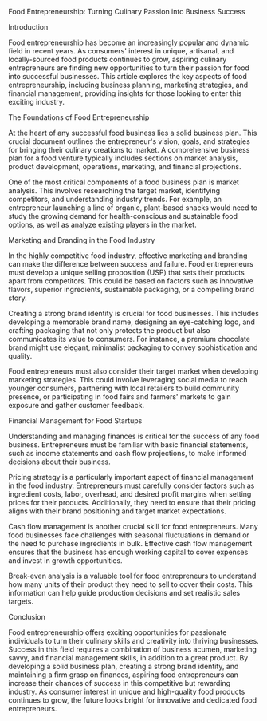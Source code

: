 Food Entrepreneurship: Turning Culinary Passion into Business Success

Introduction

Food entrepreneurship has become an increasingly popular and dynamic field in recent years. As consumers' interest in unique, artisanal, and locally-sourced food products continues to grow, aspiring culinary entrepreneurs are finding new opportunities to turn their passion for food into successful businesses. This article explores the key aspects of food entrepreneurship, including business planning, marketing strategies, and financial management, providing insights for those looking to enter this exciting industry.

The Foundations of Food Entrepreneurship

At the heart of any successful food business lies a solid business plan. This crucial document outlines the entrepreneur's vision, goals, and strategies for bringing their culinary creations to market. A comprehensive business plan for a food venture typically includes sections on market analysis, product development, operations, marketing, and financial projections.

One of the most critical components of a food business plan is market analysis. This involves researching the target market, identifying competitors, and understanding industry trends. For example, an entrepreneur launching a line of organic, plant-based snacks would need to study the growing demand for health-conscious and sustainable food options, as well as analyze existing players in the market.

Marketing and Branding in the Food Industry

In the highly competitive food industry, effective marketing and branding can make the difference between success and failure. Food entrepreneurs must develop a unique selling proposition (USP) that sets their products apart from competitors. This could be based on factors such as innovative flavors, superior ingredients, sustainable packaging, or a compelling brand story.

Creating a strong brand identity is crucial for food businesses. This includes developing a memorable brand name, designing an eye-catching logo, and crafting packaging that not only protects the product but also communicates its value to consumers. For instance, a premium chocolate brand might use elegant, minimalist packaging to convey sophistication and quality.

Food entrepreneurs must also consider their target market when developing marketing strategies. This could involve leveraging social media to reach younger consumers, partnering with local retailers to build community presence, or participating in food fairs and farmers' markets to gain exposure and gather customer feedback.

Financial Management for Food Startups

Understanding and managing finances is critical for the success of any food business. Entrepreneurs must be familiar with basic financial statements, such as income statements and cash flow projections, to make informed decisions about their business.

Pricing strategy is a particularly important aspect of financial management in the food industry. Entrepreneurs must carefully consider factors such as ingredient costs, labor, overhead, and desired profit margins when setting prices for their products. Additionally, they need to ensure that their pricing aligns with their brand positioning and target market expectations.

Cash flow management is another crucial skill for food entrepreneurs. Many food businesses face challenges with seasonal fluctuations in demand or the need to purchase ingredients in bulk. Effective cash flow management ensures that the business has enough working capital to cover expenses and invest in growth opportunities.

Break-even analysis is a valuable tool for food entrepreneurs to understand how many units of their product they need to sell to cover their costs. This information can help guide production decisions and set realistic sales targets.

Conclusion

Food entrepreneurship offers exciting opportunities for passionate individuals to turn their culinary skills and creativity into thriving businesses. Success in this field requires a combination of business acumen, marketing savvy, and financial management skills, in addition to a great product. By developing a solid business plan, creating a strong brand identity, and maintaining a firm grasp on finances, aspiring food entrepreneurs can increase their chances of success in this competitive but rewarding industry. As consumer interest in unique and high-quality food products continues to grow, the future looks bright for innovative and dedicated food entrepreneurs.